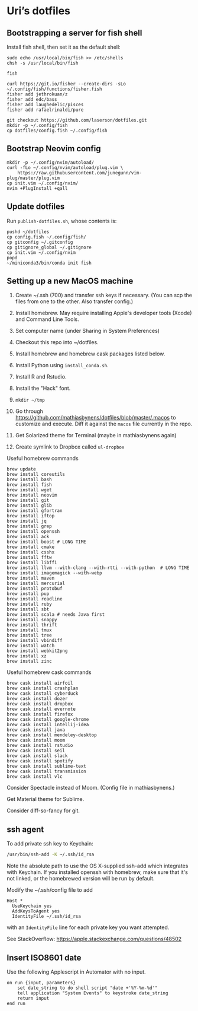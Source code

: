 # Uri’s dotfiles


## Bootstrapping a server for fish shell

Install fish shell, then set it as the default shell:

```shell
sudo echo /usr/local/bin/fish >> /etc/shells
chsh -s /usr/local/bin/fish

fish

curl https://git.io/fisher --create-dirs -sLo ~/.config/fish/functions/fisher.fish
fisher add jethrokuan/z
fisher add edc/bass
fisher add laughedelic/pisces
fisher add rafaelrinaldi/pure

git checkout https://github.com/laserson/dotfiles.git
mkdir -p ~/.config/fish
cp dotfiles/config.fish ~/.config/fish
```

## Bootstrap Neovim config

```shell
mkdir -p ~/.config/nvim/autoload/
curl -fLo ~/.config/nvim/autoload/plug.vim \
    https://raw.githubusercontent.com/junegunn/vim-plug/master/plug.vim
cp init.vim ~/.config/nvim/
nvim +PlugInstall +qall
```
## Update dotfiles

Run `publish-dotfiles.sh`, whose contents is:

```shell
pushd ~/dotfiles
cp config.fish ~/.config/fish/
cp gitconfig ~/.gitconfig
cp gitignore_global ~/.gitignore
cp init.vim ~/.config/nvim
popd
~/miniconda3/bin/conda init fish
```



## Setting up a new MacOS machine

1.  Create ~/.ssh (700) and transfer ssh keys if necessary. (You can scp the
    files from one to the other.  Also transfer config.)

2.  Install homebrew. May require installing Apple's developer tools (Xcode) and
    Command Line Tools.

3.  Set computer name (under Sharing in System Preferences)

4.  Checkout this repo into ~/dotfiles.

5.  Install homebrew and homebrew cask packages listed below.

6.  Install Python using `install_conda.sh`.

7.  Install R and Rstudio.

8.  Install the "Hack" font.

9.  `mkdir ~/tmp`

10. Go through https://github.com/mathiasbynens/dotfiles/blob/master/.macos to
    customize and execute. Diff it against the `macos` file currently in the
    repo.

11. Get Solarized theme for Terminal (maybe in mathiasbynens again)

12. Create symlink to Dropbox called `ul-dropbox`

Useful homebrew commands

```shell
brew update
brew install coreutils
brew install bash
brew install fish
brew install wget
brew install neovim
brew install git
brew install glib
brew install gfortran
brew install iftop
brew install jq
brew install grep
brew install openssh
brew install ack
brew install boost # LONG TIME
brew install cmake
brew install csshx
brew install fftw
brew install libffi
brew install llvm --with-clang --with-rtti --with-python  # LONG TIME
brew install imagemagick --with-webp
brew install maven
brew install mercurial
brew install protobuf
brew install pup
brew install readline
brew install ruby
brew install sbt
brew install scala # needs Java first
brew install snappy
brew install thrift
brew install tmux
brew install tree
brew install vbindiff
brew install watch
brew install webkit2png
brew install xz
brew install zinc
```

Useful homebrew cask commands

```shell
brew cask install airfoil
brew cask install crashplan
brew cask install cyberduck
brew cask install dozer
brew cask install dropbox
brew cask install evernote
brew cask install firefox
brew cask install google-chrome
brew cask install intellij-idea
brew cask install java
brew cask install mendeley-desktop
brew cask install moom
brew cask install rstudio
brew cask install seil
brew cask install slack
brew cask install spotify
brew cask install sublime-text
brew cask install transmission
brew cask install vlc
```

Consider Spectacle instead of Moom. (Config file in mathiasbynens.)

Get Material theme for Sublime.

Consider diff-so-fancy for git.


## ssh agent

To add private ssh key to Keychain:

```bash
/usr/bin/ssh-add -K ~/.ssh/id_rsa
```

Note the absolute path to use the OS X-supplied ssh-add which integrates with
Keychain.  If you installed openssh with homebrew, make sure that it's not
linked, or the homebrewed version will be run by default.

Modify the ~/.ssh/config file to add

```
Host *
  UseKeychain yes
  AddKeysToAgent yes
  IdentityFile ~/.ssh/id_rsa
```

with an `IdentityFile` line for each private key you want attempted.

See StackOverflow: https://apple.stackexchange.com/questions/48502


## Insert ISO8601 date

Use the following Applescript in Automator with no input.

```applescript
on run {input, parameters}
	set date_string to do shell script "date +'%Y-%m-%d'"
	tell application "System Events" to keystroke date_string
	return input
end run
```

